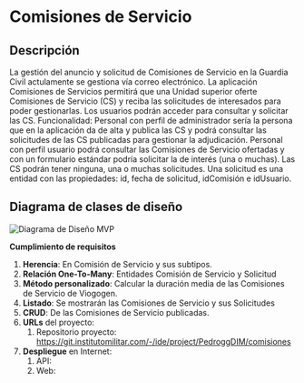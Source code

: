 # Comisiones de Servicio
## Descripción
La gestión del anuncio y solicitud de Comisiones de Servicio en la Guardia Civil actulamente se gestiona vía correo electrónico.
La aplicación Comisiones de Servicios permitirá que una  Unidad superior oferte Comisiones de Servicio (CS) y reciba las solicitudes de interesados para poder gestionarlas. Los usuarios podrán acceder para consultar y solicitar las CS.
Funcionalidad:
Personal con perfil de administrador sería la persona que en la aplicación da de alta y publica las CS y podrá consultar las solicitudes de las CS publicadas para gestionar la adjudicación.
Personal con perfil usuario podrá consultar las Comisiones de Servicio  ofertadas y con un formulario estándar podría solicitar la de interés (una o muchas).
Las CS  podrán tener ninguna, una o muchas solicitudes.
Una solicitud es una entidad con las propiedades: id, fecha de solicitud, idComisión e idUsuario.

## Diagrama de clases de diseño

![Diagrama de Diseño MVP](https://git.institutomilitar.com/PedroggDIM/comisiones/-/wikis/uploads/0a07745b719db2ed16094117dfadde98/Diagrama_de_clases.png)


**Cumplimiento de requisitos**
1. **Herencia**: En Comisión de Servicio y sus subtipos.
2. **Relación One-To-Many**: Entidades Comisión de Servicio y Solicitud
3. **Método personalizado**: Calcular la duración media de las Comisiones de Servicio de Viogogen.
4. **Listado**: Se mostrarán las Comisiones de Servicio y sus Solicitudes
5. **CRUD**: De las Comisiones de Servicio publicadas.
6. **URLs** del proyecto:
   1. Repositorio proyecto: https://git.institutomilitar.com/-/ide/project/PedroggDIM/comisiones
7. **Despliegue** en Internet:
   1. API: 
   1. Web:  


